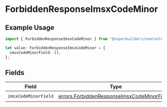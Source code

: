 # ForbiddenResponseImsxCodeMinor

## Example Usage

```typescript
import { ForbiddenResponseImsxCodeMinor } from "@superbuilders/oneroster/models/errors";

let value: ForbiddenResponseImsxCodeMinor = {
  imsxCodeMinorField: [],
};
```

## Fields

| Field                                                                                                      | Type                                                                                                       | Required                                                                                                   | Description                                                                                                |
| ---------------------------------------------------------------------------------------------------------- | ---------------------------------------------------------------------------------------------------------- | ---------------------------------------------------------------------------------------------------------- | ---------------------------------------------------------------------------------------------------------- |
| `imsxCodeMinorField`                                                                                       | [errors.ForbiddenResponseImsxCodeMinorField](../../models/errors/forbiddenresponseimsxcodeminorfield.md)[] | :heavy_check_mark:                                                                                         | N/A                                                                                                        |